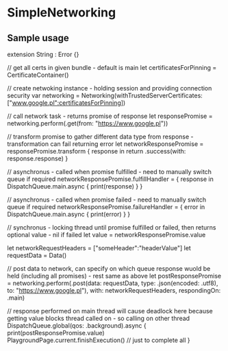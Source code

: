 # SimpleNetworking

## Sample usage

extension String : Error {}

// get all certs in given bundle - default is main
let certificatesForPinning = CertificateContainer()

// create netwoking instance - holding session and providing connection security
var networking = Networking(withTrustedServerCertificates: ["www.google.pl":certificatesForPinning])

// call network task - returns promise of response
let responsePromise = networking.perform(.get(from: "https://www.google.pl"))

// transform promise to gather different data type from response - transformation can fail returning error
let networkResponsePromise = responsePromise.transform { response in
    return .success(with: response.response)
}

// asynchronus - called when promise fulfilled - need to manually switch queue if required
networkResponsePromise.fulfillHandler = { response in
    DispatchQueue.main.async {
        print(response)
    }
}

// asynchronus - called when promise failed - need to manually switch queue if required
networkResponsePromise.failureHandler = { error in
    DispatchQueue.main.async {
        print(error)
    }
}

// synchronus - locking thread until promise fulfilled or failed, then returns optional value - nil if failed
let value = networkResponsePromise.value

let networkRequestHeaders = ["someHeader":"headerValue"]
let requestData = Data()

// post data to network, can specify on which queue response wuold be held (including all promises) - rest same as above
let postResponsePromise = networking.perform(.post(data: requestData, type: .json(encoded: .utf8), to: "https://www.google.pl"), with: networkRequestHeaders, respondingOn: .main)

// response performed on main thread will cause deadlock here because getting value blocks thread called on - so calling on other thread
DispatchQueue.global(qos: .background).async {
    print(postResponsePromise.value)
    PlaygroundPage.current.finishExecution() // just to complete all
}
